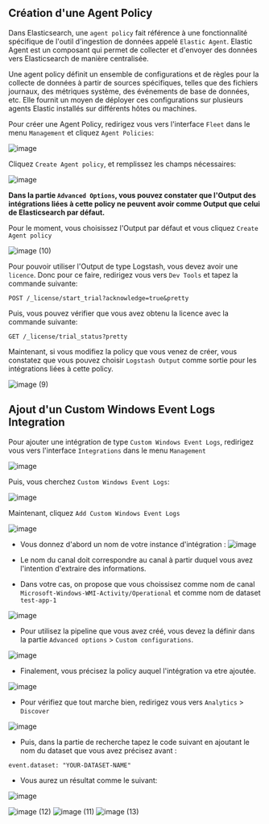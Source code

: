 ## Création d'une Agent Policy

Dans Elasticsearch, une `agent policy` fait référence à une fonctionnalité spécifique de l'outil d'ingestion de données appelé `Elastic Agent`. Elastic Agent est un composant qui permet de collecter et d'envoyer des données vers Elasticsearch de manière centralisée.

Une agent policy définit un ensemble de configurations et de règles pour la collecte de données à partir de sources spécifiques, telles que des fichiers journaux, des métriques système, des événements de base de données, etc. Elle fournit un moyen de déployer ces configurations sur plusieurs agents Elastic installés sur différents hôtes ou machines.

Pour créer une Agent Policy, redirigez vous vers l'interface `Fleet` dans le menu `Management` et cliquez `Agent Policies`: 

![image](https://user-images.githubusercontent.com/123748177/236157607-83af01a3-7715-4f93-8ad6-730051ab9d79.png)

Cliquez `Create Agent policy`, et remplissez les champs nécessaires: 

![image](https://user-images.githubusercontent.com/123748177/236158502-1e4c667c-82f9-47a1-af87-f2b53eeeff2e.png)

**Dans la partie `Advanced Options`, vous pouvez constater que l'Output des intégrations liées à cette policy ne peuvent avoir comme Output que celui de Elasticsearch par défaut.**

Pour le moment, vous choisissez l'Output par défaut et vous cliquez `Create Agent policy` 

![image (10)](https://user-images.githubusercontent.com/123748177/236152704-645981e8-e949-42e0-b16c-0160e5d13c69.png)

Pour pouvoir utiliser l'Output de type Logstash, vous devez avoir une `licence`. Donc pour ce faire, redirigez vous vers `Dev Tools` et tapez la commande suivante: 

```
POST /_license/start_trial?acknowledge=true&pretty
```
Puis, vous pouvez vérifier que vous avez obtenu la licence avec la commande suivante: 

```
GET /_license/trial_status?pretty
```
Maintenant, si vous modifiez la policy que vous venez de créer, vous constatez que vous pouvez choisir `Logstash Output` comme sortie pour les intégrations liées à cette policy.

![image (9)](https://user-images.githubusercontent.com/123748177/236152709-2c509ee2-7da1-4395-bfad-53fea46fc0c5.png)

## Ajout d'un Custom Windows Event Logs Integration

Pour ajouter une intégration de type `Custom Windows Event Logs`, redirigez vous vers l'interface `Integrations` dans le menu `Management`

![image](https://user-images.githubusercontent.com/123748177/234854155-b648f4d5-c6a3-4373-ba68-5dc42cb26d0c.png)

Puis, vous cherchez `Custom Windows Event Logs`: 

![image](https://user-images.githubusercontent.com/123748177/234855005-9f8db042-064d-4388-af04-6bfb1ddcf304.png)

Maintenant, cliquez `Add Custom Windows Event Logs`

![image](https://user-images.githubusercontent.com/123748177/234855195-03e9c3c3-f325-4bb9-b125-8d43e95756a4.png)

- Vous donnez d'abord un nom de votre instance d'intégration :
![image](https://user-images.githubusercontent.com/123748177/234855430-1f2a7242-d3d2-4331-a872-65582cf38f49.png)

- Le nom du canal doit correspondre au canal à partir duquel vous avez l'intention d'extraire des informations.
- Dans votre cas, on propose que vous choissisez comme nom de canal `Microsoft-Windows-WMI-Activity/Operational` et comme nom de dataset `test-app-1`

![image](https://user-images.githubusercontent.com/123748177/234856197-fc8808bf-711b-4c77-89bc-e277365b0fcd.png)

- Pour utilisez la pipeline que vous avez créé, vous devez la définir dans la partie `Advanced options` > `Custom configurations`.

![image](https://user-images.githubusercontent.com/123748177/234856717-a3d395fc-d6c0-4cc9-9fab-aea94bd678a8.png)

- Finalement, vous précisez la policy auquel l'intégration va etre ajoutée.

![image](https://user-images.githubusercontent.com/123748177/234857165-e620b570-55f2-41dc-9416-ee203a160ee7.png)

- Pour vérifiez que tout marche bien, redirigez vous vers `Analytics` > `Discover` 

![image](https://user-images.githubusercontent.com/123748177/234858330-ac6a7b8a-e8be-4608-b131-2ce80135741d.png)

- Puis, dans la partie de recherche tapez le code suivant en ajoutant le nom du dataset que vous avez précisez avant :
```
event.dataset: "YOUR-DATASET-NAME"
```
- Vous aurez un résultat comme le suivant: 

![image](https://user-images.githubusercontent.com/123748177/234858963-ef4b9ee9-af6c-4378-8bd7-c9d50d80ad46.png)


![image (12)](https://user-images.githubusercontent.com/123748177/236152697-3af123e8-57c8-44b9-844d-35fe4768ba3e.png)
![image (11)](https://user-images.githubusercontent.com/123748177/236152700-3ab0f0e1-c722-4dfa-aad8-f91eed6c31bd.png)
![image (13)](https://user-images.githubusercontent.com/123748177/236152713-76e39b88-44bd-4b68-b6ab-16c2acc7240f.png)



